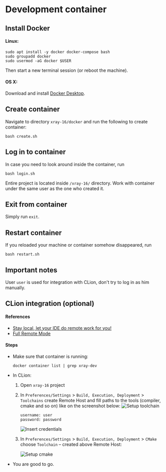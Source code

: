 # Development container

## Install Docker

#### Linux:
```shell script
sudo apt install -y docker docker-compose bash
sudo groupadd docker
sudo usermod -aG docker $USER
```
Then start a new terminal session (or reboot the machine).

#### OS X:
Download and install [Docker Desktop](https://download.docker.com/mac/stable/Docker.dmg).

## Create container
Navigate to directory `xray-16/docker` and run the following to create
container:
```shell script
bash create.sh
```

## Log in to container
In case you need to look around inside the container, run
```shell script
bash login.sh
```
Entire project is located inside `/xray-16/` directory.
Work with container under the same user as the one who created it.

## Exit from container
Simply run `exit`.

## Restart container
If you reloaded your machine or container somehow disappeared, run
```shell script
bash restart.sh
````

## Important notes
User `user` is used for integration with CLion, don't try to log in as him manually.

## CLion integration (optional)

#### References
- [Stay local, let your IDE do remote work for you!](https://blog.jetbrains.com/clion/2018/09/initial-remote-dev-support-clion/)
- [Full Remote Mode](https://www.jetbrains.com/help/clion/remote-projects-support.html)

#### Steps
- Make sure that container is running:
  ```
  docker container list | grep xray-dev
  ```
- In CLion:
    1. Open `xray-16` project
    2. In `Preferences/Settings` > `Build, Execution, Deployment` > `Toolchains`
       create Remote Host and fill paths to the tools (compiler, cmake and
       so on) like on the screenshot below:
       ![Setup toolchain](pics/toolchain.png)
       ```
       username: user
       password: password
       ```
       ![Insert credentials](pics/credentials.png)

    3. In `Preferences/Settings` > `Build, Execution, Deployment` > `CMake`
       choose `Toolchain` – created above Remote Host:

       ![Setup cmake](pics/cmake.png)

- You are good to go.
